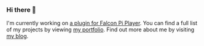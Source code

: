 ### Hi there 👋

<!--
**almostengr/almostengr** is a ✨ _special_ ✨ repository because its `README.md` (this file) appears on your GitHub profile.

Here are some ideas to get you started:

- 🔭 I’m currently working on ...
- 🌱 I’m currently learning ...
- 👯 I’m looking to collaborate on ...
- 🤔 I’m looking for help with ...
- 💬 Ask me about ...
- 📫 How to reach me: ...
- 😄 Pronouns: ...
- ⚡ Fun fact: ...
-->

I'm currently working on [a plugin for Falcon Pi Player](https://thealmostengineer.com/falconpimonitor).
You can find a full list of my projects by viewing [my portfolio](https://thealmostengineer.com/projects).
Find out more about me by visiting [my blog](https://thealmostengineer.com).
